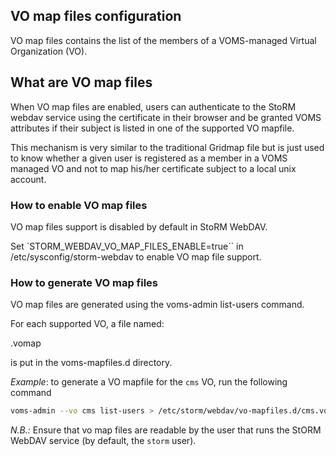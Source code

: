 ## VO map files configuration
VO map files contains the list of the members of a VOMS-managed Virtual Organization (VO).

## What are VO map files

When VO map files are enabled, users can authenticate to the StoRM webdav
service using the certificate in their browser and be granted VOMS attributes
if their subject is listed in one of the supported VO mapfile.

This mechanism is very similar to the traditional Gridmap file but is just used
to know whether a given user is registered as a member in a VOMS managed VO and
not to map his/her certificate subject to a local unix account.

### How to enable VO map files

VO map files support is disabled by default in StoRM WebDAV.

Set `STORM_WEBDAV_VO_MAP_FILES_ENABLE=true`` in /etc/sysconfig/storm-webdav
to enable VO map file support.

### How to generate VO map files

VO map files are generated using the voms-admin list-users command.

For each supported VO, a file named:

<voname>.vomap

is put in the voms-mapfiles.d directory.

*Example*: to generate a VO mapfile for the `cms` VO, run the following
command

```bash
voms-admin --vo cms list-users > /etc/storm/webdav/vo-mapfiles.d/cms.vomap
```

*N.B.:* Ensure that vo map files are readable by the user that runs the StORM
WebDAV service (by default, the `storm` user).
